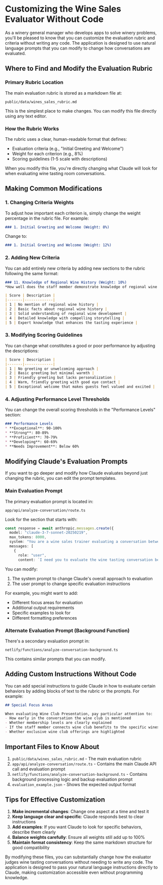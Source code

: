 # Customizing the Wine Sales Evaluator Without Code

As a winery general manager who develops apps to solve winery problems, you'll be pleased to know that you can customize the evaluation rubric and criteria without writing any code. The application is designed to use natural language prompts that you can modify to change how conversations are evaluated.

## Where to Find and Modify the Evaluation Rubric

### Primary Rubric Location

The main evaluation rubric is stored as a markdown file at:
```
public/data/wines_sales_rubric.md
```

This is the simplest place to make changes. You can modify this file directly using any text editor.

### How the Rubric Works

The rubric uses a clear, human-readable format that defines:
- Evaluation criteria (e.g., "Initial Greeting and Welcome")
- Weight for each criterion (e.g., 8%)
- Scoring guidelines (1-5 scale with descriptions)

When you modify this file, you're directly changing what Claude will look for when evaluating wine tasting room conversations.

## Making Common Modifications

### 1. Changing Criteria Weights

To adjust how important each criterion is, simply change the weight percentage in the rubric file. For example:

```markdown
### 1. Initial Greeting and Welcome (Weight: 8%)
```

Change to:

```markdown
### 1. Initial Greeting and Welcome (Weight: 12%)
```

### 2. Adding New Criteria

You can add entirely new criteria by adding new sections to the rubric following the same format:

```markdown
### 11. Knowledge of Regional Wine History (Weight: 10%)
*How well does the staff member demonstrate knowledge of regional wine history?*

| Score | Description |
|-------|-------------|
| 1 | No mention of regional wine history |
| 2 | Basic facts about regional wine history |
| 3 | Solid understanding of regional wine development |
| 4 | Detailed knowledge with compelling storytelling |
| 5 | Expert knowledge that enhances the tasting experience |
```

### 3. Modifying Scoring Guidelines

You can change what constitutes a good or poor performance by adjusting the descriptions:

```markdown
| Score | Description |
|-------|-------------|
| 1 | No greeting or unwelcoming approach |
| 2 | Basic greeting but minimal warmth |
| 3 | Friendly greeting but lacks personalization |
| 4 | Warm, friendly greeting with good eye contact |
| 5 | Exceptional welcome that makes guests feel valued and excited |
```

### 4. Adjusting Performance Level Thresholds

You can change the overall scoring thresholds in the "Performance Levels" section:

```markdown
### Performance Levels
* **Exceptional**: 90-100%
* **Strong**: 80-89%
* **Proficient**: 70-79%
* **Developing**: 60-69%
* **Needs Improvement**: Below 60%
```

## Modifying Claude's Evaluation Prompts

If you want to go deeper and modify how Claude evaluates beyond just changing the rubric, you can edit the prompt templates.

### Main Evaluation Prompt

The primary evaluation prompt is located in:
```
app/api/analyze-conversation/route.ts
```

Look for the section that starts with:

```typescript
const response = await anthropic.messages.create({
  model: "claude-3-7-sonnet-20250219",
  max_tokens: 8000,
  system: "You are a wine sales trainer evaluating a conversation between a winery staff member and guests. Your evaluation should be thorough, fair, and actionable. Provide detailed rationale for each criterion score with specific examples from the conversation.",
  messages: [
    { 
      role: "user", 
      content: `I need you to evaluate the wine tasting conversation below against the criteria in the evaluation rubric. Format your evaluation in JSON structure. Please follow these instructions:
```

You can modify:

1. The system prompt to change Claude's overall approach to evaluation
2. The user prompt to change specific evaluation instructions

For example, you might want to add:
- Different focus areas for evaluation
- Additional output requirements
- Specific examples to look for
- Different formatting preferences

### Alternate Evaluation Prompt (Background Function)

There's a secondary evaluation prompt in:
```
netlify/functions/analyze-conversation-background.ts
```

This contains similar prompts that you can modify.

## Adding Custom Instructions Without Code

You can add special instructions to guide Claude in how to evaluate certain behaviors by adding blocks of text to the rubric or the prompts. For example:

```markdown
## Special Focus Areas

When evaluating Wine Club Presentation, pay particular attention to:
- How early in the conversation the wine club is mentioned
- Whether membership levels are clearly explained
- If the staff member connects wine club benefits to the specific wines the guest enjoyed
- Whether exclusive wine club offerings are highlighted
```

## Important Files to Know About

1. `public/data/wines_sales_rubric.md` - The main evaluation rubric
2. `app/api/analyze-conversation/route.ts` - Contains the main Claude API call and evaluation prompt
3. `netlify/functions/analyze-conversation-background.ts` - Contains background processing logic and backup evaluation prompt
4. `evaluation_example.json` - Shows the expected output format

## Tips for Effective Customization

1. **Make incremental changes**: Change one aspect at a time and test it
2. **Keep language clear and specific**: Claude responds best to clear instructions
3. **Add examples**: If you want Claude to look for specific behaviors, describe them clearly
4. **Balance weights carefully**: Ensure all weights still add up to 100%
5. **Maintain format consistency**: Keep the same markdown structure for good compatibility

By modifying these files, you can substantially change how the evaluator judges wine tasting conversations without needing to write any code. The application is designed to pass your natural language instructions directly to Claude, making customization accessible even without programming knowledge.
